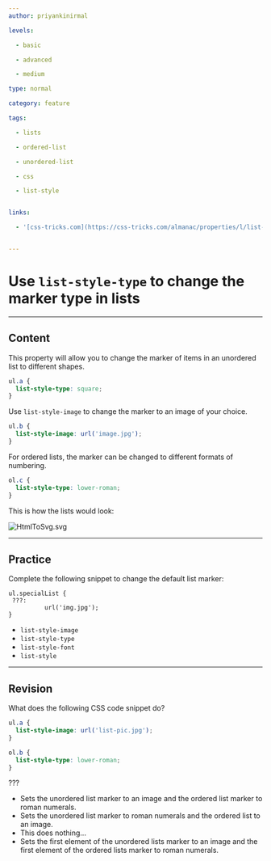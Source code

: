 ```yaml
---
author: priyankinirmal

levels:

  - basic

  - advanced

  - medium

type: normal

category: feature

tags:

  - lists

  - ordered-list

  - unordered-list

  - css

  - list-style


links:

  - '[css-tricks.com](https://css-tricks.com/almanac/properties/l/list-style/){website}'


---
```


# Use `list-style-type` to change the marker type in lists

---

## Content

This property will allow you to change the marker of items in an unordered list to different shapes.

```css
ul.a {
  list-style-type: square;
}
```

Use `list-style-image` to change the marker to an image of your choice.

```css
ul.b {
  list-style-image: url('image.jpg');
}
```

For ordered lists, the marker can be changed to different formats of numbering.

```css
ol.c {
  list-style-type: lower-roman;
}
```

This is how the lists would look:

![HtmlToSvg.svg](%3C?xml%20version=%221.0%22%20encoding=%22UTF-8%22%20standalone=%22no%22?%3E%0A%3Csvg%20width=%22100%25%22%20height=%22auto%22%20viewBox=%220%200%20800%20300%22%0A%20xmlns=%22http://www.w3.org/2000/svg%22%20xmlns:xlink=%22http://www.w3.org/1999/xlink%22%20%20version=%221.2%22%20baseProfile=%22tiny%22%3E%0A%3Cdesc%3ECreated%20by%20HiQPdf%3C/desc%3E%0A%3Cdefs%3E%0A%3C/defs%3E%0A%3Cg%20fill=%22none%22%20stroke=%22black%22%20stroke-width=%221%22%20fill-rule=%22evenodd%22%20stroke-linecap=%22square%22%20stroke-linejoin=%22bevel%22%20%3E%0A%0A%3Cg%20fill=%22#000000%22%20fill-opacity=%221%22%20stroke=%22#000000%22%20stroke-opacity=%221%22%20stroke-width=%221%22%20stroke-linecap=%22square%22%20stroke-linejoin=%22miter%22%20stroke-miterlimit=%222%22%20transform=%22matrix%281,0,0,1,0,0%29%22%0A%3E%0A%3C/g%3E%0A%0A%3Cg%20fill=%22#000000%22%20fill-opacity=%221%22%20stroke=%22#000000%22%20stroke-opacity=%221%22%20stroke-width=%221%22%20stroke-linecap=%22square%22%20stroke-linejoin=%22miter%22%20stroke-miterlimit=%222%22%20transform=%22matrix%281,0,0,1,0,0%29%22%0A%3E%0A%3C/g%3E%0A%0A%3Cg%20fill=%22#000000%22%20fill-opacity=%221%22%20stroke=%22#000000%22%20stroke-opacity=%221%22%20stroke-width=%221%22%20stroke-linecap=%22square%22%20stroke-linejoin=%22miter%22%20stroke-miterlimit=%222%22%20transform=%22matrix%281,0,0,1,0,0%29%22%0A%3E%0A%3C/g%3E%0A%0A%3Cg%20fill=%22#596193%22%20fill-opacity=%221%22%20stroke=%22none%22%20transform=%22matrix%281,0,0,1,0,0%29%22%0A%3E%0A%3Cpath%20vector-effect=%22none%22%20fill-rule=%22evenodd%22%20d=%22M8,8%20L808,8%20L808,238%20L8,238%20L8,8%22/%3E%0A%3C/g%3E%0A%0A%3Cg%20fill=%22#ffffff%22%20fill-opacity=%221%22%20stroke=%22#ffffff%22%20stroke-opacity=%221%22%20stroke-width=%221%22%20stroke-linecap=%22square%22%20stroke-linejoin=%22bevel%22%20transform=%22matrix%281,0,0,1,0,0%29%22%0A%3E%0A%3Ctext%20fill=%22#ffffff%22%20fill-opacity=%221%22%20stroke=%22none%22%20xml:space=%22preserve%22%20x=%22108%22%20y=%2285%22%20font-family=%22Arial%22%20font-size=%2235%22%20font-weight=%22400%22%20font-style=%22italic%22%20%0A%20%3ESquare%20list:%3C/text%3E%0A%3C/g%3E%0A%0A%3Cg%20fill=%22#ffffff%22%20fill-opacity=%221%22%20stroke=%22#ffffff%22%20stroke-opacity=%221%22%20stroke-width=%221%22%20stroke-linecap=%22square%22%20stroke-linejoin=%22miter%22%20stroke-miterlimit=%222%22%20transform=%22matrix%281,0,0,1,0,0%29%22%0A%3E%0A%3Cpath%20vector-effect=%22none%22%20fill-rule=%22evenodd%22%20d=%22M80,110%20L91,110%20L91,121%20L80,121%20L80,110%22/%3E%0A%3C/g%3E%0A%0A%3Cg%20fill=%22#ffffff%22%20fill-opacity=%221%22%20stroke=%22#ffffff%22%20stroke-opacity=%221%22%20stroke-width=%221%22%20stroke-linecap=%22square%22%20stroke-linejoin=%22bevel%22%20transform=%22matrix%281,0,0,1,0,0%29%22%0A%3E%0A%3Ctext%20fill=%22#ffffff%22%20fill-opacity=%221%22%20stroke=%22none%22%20xml:space=%22preserve%22%20x=%22108%22%20y=%22126%22%20font-family=%22Arial%22%20font-size=%2235%22%20font-weight=%22400%22%20font-style=%22normal%22%20%0A%20%3EList%20item%201.%3C/text%3E%0A%3C/g%3E%0A%0A%3Cg%20fill=%22#ffffff%22%20fill-opacity=%221%22%20stroke=%22#ffffff%22%20stroke-opacity=%221%22%20stroke-width=%221%22%20stroke-linecap=%22square%22%20stroke-linejoin=%22miter%22%20stroke-miterlimit=%222%22%20transform=%22matrix%281,0,0,1,0,0%29%22%0A%3E%0A%3Cpath%20vector-effect=%22none%22%20fill-rule=%22evenodd%22%20d=%22M80,151%20L91,151%20L91,162%20L80,162%20L80,151%22/%3E%0A%3C/g%3E%0A%0A%3Cg%20fill=%22#ffffff%22%20fill-opacity=%221%22%20stroke=%22#ffffff%22%20stroke-opacity=%221%22%20stroke-width=%221%22%20stroke-linecap=%22square%22%20stroke-linejoin=%22bevel%22%20transform=%22matrix%281,0,0,1,0,0%29%22%0A%3E%0A%3Ctext%20fill=%22#ffffff%22%20fill-opacity=%221%22%20stroke=%22none%22%20xml:space=%22preserve%22%20x=%22108%22%20y=%22167%22%20font-family=%22Arial%22%20font-size=%2235%22%20font-weight=%22400%22%20font-style=%22normal%22%20%0A%20%3EList%20item%202.%3C/text%3E%0A%3C/g%3E%0A%0A%3Cg%20fill=%22#ffffff%22%20fill-opacity=%221%22%20stroke=%22#ffffff%22%20stroke-opacity=%221%22%20stroke-width=%221%22%20stroke-linecap=%22square%22%20stroke-linejoin=%22bevel%22%20transform=%22matrix%281,0,0,1,0,0%29%22%0A%3E%0A%3Ctext%20fill=%22#ffffff%22%20fill-opacity=%221%22%20stroke=%22none%22%20xml:space=%22preserve%22%20x=%22553%22%20y=%2285%22%20font-family=%22Arial%22%20font-size=%2235%22%20font-weight=%22400%22%20font-style=%22italic%22%20%0A%20%3ERoman%20list:%3C/text%3E%0A%3C/g%3E%0A%0A%3Cg%20fill=%22#ffffff%22%20fill-opacity=%221%22%20stroke=%22#ffffff%22%20stroke-opacity=%221%22%20stroke-width=%221%22%20stroke-linecap=%22square%22%20stroke-linejoin=%22bevel%22%20transform=%22matrix%281,0,0,1,0,0%29%22%0A%3E%0A%3Ctext%20fill=%22#ffffff%22%20fill-opacity=%221%22%20stroke=%22none%22%20xml:space=%22preserve%22%20x=%22516%22%20y=%22126%22%20font-family=%22Arial%22%20font-size=%2235%22%20font-weight=%22400%22%20font-style=%22normal%22%20%0A%20%3Ei%3C/text%3E%0A%3C/g%3E%0A%0A%3Cg%20fill=%22#ffffff%22%20fill-opacity=%221%22%20stroke=%22#ffffff%22%20stroke-opacity=%221%22%20stroke-width=%221%22%20stroke-linecap=%22square%22%20stroke-linejoin=%22bevel%22%20transform=%22matrix%281,0,0,1,0,0%29%22%0A%3E%0A%3Ctext%20fill=%22#ffffff%22%20fill-opacity=%221%22%20stroke=%22none%22%20xml:space=%22preserve%22%20x=%22523%22%20y=%22126%22%20font-family=%22Arial%22%20font-size=%2235%22%20font-weight=%22400%22%20font-style=%22normal%22%20%0A%20%3E.%20%3C/text%3E%0A%3C/g%3E%0A%0A%3Cg%20fill=%22#ffffff%22%20fill-opacity=%221%22%20stroke=%22#ffffff%22%20stroke-opacity=%221%22%20stroke-width=%221%22%20stroke-linecap=%22square%22%20stroke-linejoin=%22bevel%22%20transform=%22matrix%281,0,0,1,0,0%29%22%0A%3E%0A%3Ctext%20fill=%22#ffffff%22%20fill-opacity=%221%22%20stroke=%22none%22%20xml:space=%22preserve%22%20x=%22553%22%20y=%22126%22%20font-family=%22Arial%22%20font-size=%2235%22%20font-weight=%22400%22%20font-style=%22normal%22%20%0A%20%3EList%20item%201.%3C/text%3E%0A%3C/g%3E%0A%0A%3Cg%20fill=%22#ffffff%22%20fill-opacity=%221%22%20stroke=%22#ffffff%22%20stroke-opacity=%221%22%20stroke-width=%221%22%20stroke-linecap=%22square%22%20stroke-linejoin=%22bevel%22%20transform=%22matrix%281,0,0,1,0,0%29%22%0A%3E%0A%3Ctext%20fill=%22#ffffff%22%20fill-opacity=%221%22%20stroke=%22none%22%20xml:space=%22preserve%22%20x=%22509%22%20y=%22167%22%20font-family=%22Arial%22%20font-size=%2235%22%20font-weight=%22400%22%20font-style=%22normal%22%20%0A%20%3Eii%3C/text%3E%0A%3C/g%3E%0A%0A%3Cg%20fill=%22#ffffff%22%20fill-opacity=%221%22%20stroke=%22#ffffff%22%20stroke-opacity=%221%22%20stroke-width=%221%22%20stroke-linecap=%22square%22%20stroke-linejoin=%22bevel%22%20transform=%22matrix%281,0,0,1,0,0%29%22%0A%3E%0A%3Ctext%20fill=%22#ffffff%22%20fill-opacity=%221%22%20stroke=%22none%22%20xml:space=%22preserve%22%20x=%22523%22%20y=%22167%22%20font-family=%22Arial%22%20font-size=%2235%22%20font-weight=%22400%22%20font-style=%22normal%22%20%0A%20%3E.%20%3C/text%3E%0A%3C/g%3E%0A%0A%3Cg%20fill=%22#ffffff%22%20fill-opacity=%221%22%20stroke=%22#ffffff%22%20stroke-opacity=%221%22%20stroke-width=%221%22%20stroke-linecap=%22square%22%20stroke-linejoin=%22bevel%22%20transform=%22matrix%281,0,0,1,0,0%29%22%0A%3E%0A%3Ctext%20fill=%22#ffffff%22%20fill-opacity=%221%22%20stroke=%22none%22%20xml:space=%22preserve%22%20x=%22553%22%20y=%22167%22%20font-family=%22Arial%22%20font-size=%2235%22%20font-weight=%22400%22%20font-style=%22normal%22%20%0A%20%3EList%20item%202.%3C/text%3E%0A%3C/g%3E%0A%0A%3Cg%20fill=%22#000000%22%20fill-opacity=%221%22%20stroke=%22#000000%22%20stroke-opacity=%221%22%20stroke-width=%221%22%20stroke-linecap=%22square%22%20stroke-linejoin=%22miter%22%20stroke-miterlimit=%222%22%20transform=%22matrix%281,0,0,1,0,0%29%22%0A%3E%0A%3C/g%3E%0A%0A%3Cg%20fill=%22#000000%22%20fill-opacity=%221%22%20stroke=%22#000000%22%20stroke-opacity=%221%22%20stroke-width=%221%22%20stroke-linecap=%22square%22%20stroke-linejoin=%22miter%22%20stroke-miterlimit=%222%22%20transform=%22matrix%281,0,0,1,0,0%29%22%0A%3E%0A%3C/g%3E%0A%0A%3Cg%20fill=%22#000000%22%20fill-opacity=%221%22%20stroke=%22#000000%22%20stroke-opacity=%221%22%20stroke-width=%221%22%20stroke-linecap=%22square%22%20stroke-linejoin=%22miter%22%20stroke-miterlimit=%222%22%20transform=%22matrix%281,0,0,1,0,0%29%22%0A%3E%0A%3C/g%3E%0A%3C/g%3E%0A%3C/svg%3E%0A)

---

## Practice

Complete the following snippet to change the default list marker:

```
ul.specialList {
 ???:
          url('img.jpg');
}
```

- `list-style-image`
- `list-style-type`
- `list-style-font`
- `list-style`

---

## Revision

What does the following CSS code snippet do?

```css
ul.a {
  list-style-image: url('list-pic.jpg');
}

ol.b {
  list-style-type: lower-roman;
}
```

???

- Sets the unordered list marker to an image and the ordered list marker to roman numerals.
- Sets the unordered list marker to roman numerals and the ordered list to an image.
- This does nothing...
- Sets the first element of the unordered lists marker to an image and the first element of the ordered lists marker to roman numerals.
